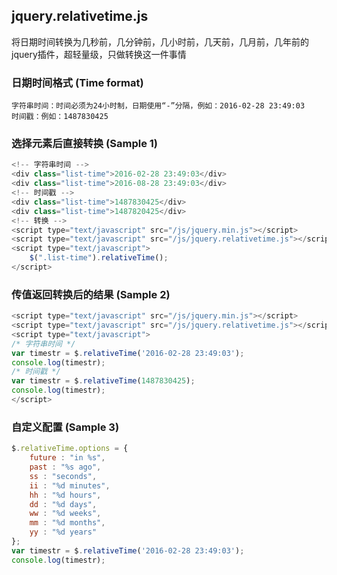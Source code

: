 ﻿## jquery.relativetime.js

将日期时间转换为几秒前，几分钟前，几小时前，几天前，几月前，几年前的jquery插件，超轻量级，只做转换这一件事情


### 日期时间格式 (Time format)

	字符串时间：时间必须为24小时制，日期使用“-”分隔，例如：2016-02-28 23:49:03
    时间戳：例如：1487830425

### 选择元素后直接转换 (Sample 1)

```javascript
<!-- 字符串时间 -->
<div class="list-time">2016-02-28 23:49:03</div>
<div class="list-time">2016-08-28 23:49:03</div>
<!-- 时间戳 -->
<div class="list-time">1487830425</div>
<div class="list-time">1487820425</div>
<!-- 转换 -->
<script type="text/javascript" src="/js/jquery.min.js"></script>
<script type="text/javascript" src="/js/jquery.relativetime.js"></script>
<script type="text/javascript">
	$(".list-time").relativeTime();
</script>
```

### 传值返回转换后的结果 (Sample 2)

```javascript
<script type="text/javascript" src="/js/jquery.min.js"></script>
<script type="text/javascript" src="/js/jquery.relativetime.js"></script>
<script type="text/javascript">
/* 字符串时间 */
var timestr = $.relativeTime('2016-02-28 23:49:03');
console.log(timestr);
/* 时间戳 */       
var timestr = $.relativeTime(1487830425);
console.log(timestr);
</script>
```

### 自定义配置 (Sample 3)

```javascript
$.relativeTime.options = {
    future : "in %s",
    past : "%s ago",
    ss : "seconds",
    ii : "%d minutes",
    hh : "%d hours",
    dd : "%d days",
    ww : "%d weeks",
    mm : "%d months",
    yy : "%d years"
};
var timestr = $.relativeTime('2016-02-28 23:49:03');
console.log(timestr);
```
